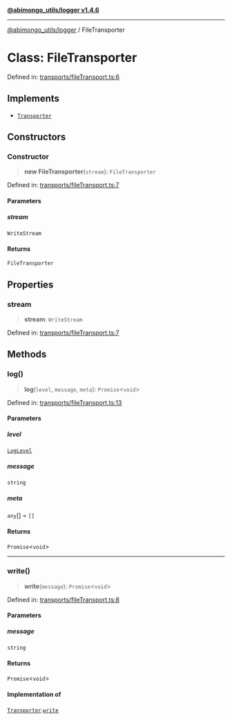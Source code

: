 [**@abimongo_utils/logger v1.4.6**](../README.md)

***

[@abimongo_utils/logger](../README.md) / FileTransporter

# Class: FileTransporter

Defined in: [transports/fileTransport.ts:6](https://github.com/NodEm9/abimongo_utils/blob/44bde4aba239181e6f4030255b47a0bd30e0063b/logger/src/transports/fileTransport.ts#L6)

## Implements

- [`Transporter`](../interfaces/Transporter.md)

## Constructors

### Constructor

> **new FileTransporter**(`stream`): `FileTransporter`

Defined in: [transports/fileTransport.ts:7](https://github.com/NodEm9/abimongo_utils/blob/44bde4aba239181e6f4030255b47a0bd30e0063b/logger/src/transports/fileTransport.ts#L7)

#### Parameters

##### stream

`WriteStream`

#### Returns

`FileTransporter`

## Properties

### stream

> **stream**: `WriteStream`

Defined in: [transports/fileTransport.ts:7](https://github.com/NodEm9/abimongo_utils/blob/44bde4aba239181e6f4030255b47a0bd30e0063b/logger/src/transports/fileTransport.ts#L7)

## Methods

### log()

> **log**(`level`, `message`, `meta`): `Promise`\<`void`\>

Defined in: [transports/fileTransport.ts:13](https://github.com/NodEm9/abimongo_utils/blob/44bde4aba239181e6f4030255b47a0bd30e0063b/logger/src/transports/fileTransport.ts#L13)

#### Parameters

##### level

[`LogLevel`](../type-aliases/LogLevel.md)

##### message

`string`

##### meta

`any`[] = `[]`

#### Returns

`Promise`\<`void`\>

***

### write()

> **write**(`message`): `Promise`\<`void`\>

Defined in: [transports/fileTransport.ts:8](https://github.com/NodEm9/abimongo_utils/blob/44bde4aba239181e6f4030255b47a0bd30e0063b/logger/src/transports/fileTransport.ts#L8)

#### Parameters

##### message

`string`

#### Returns

`Promise`\<`void`\>

#### Implementation of

[`Transporter`](../interfaces/Transporter.md).[`write`](../interfaces/Transporter.md#write)
